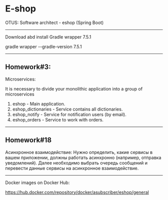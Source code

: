 # E-shop

OTUS: Software architect - eshop (Spring Boot)

------------------------------------------------------------------------------------------
Download abd install Gradle wrapper 7.5.1

 gradle wrapper --gradle-version 7.5.1

------------------------------------------------------------------------------------------
## Homework#3:

Microservices:

It is necessary to divide your monolithic application into a group of microservices

1. eshop - Main application.
2. eshop_dictionaries - Service contains all dictionaries.
3. eshop_notify - Service for notification users (by email).
4. eshop_orders - Service to work with orders.

------------------------------------------------------------------------------------------
## Homework#18

Асинхронное взаимодействие:
Нужно определить, какие сервисы в вашем приложении, должны работать асинхронно (например, отправка уведомлений).
Далее необходимо выбрать очередь сообщений и перевести данные сервисы на асинхронное взаимодействие.

------------------------------------------------------------------------------------------
Docker images on Docker Hub:

https://hub.docker.com/repository/docker/asubscriber/eshop/general